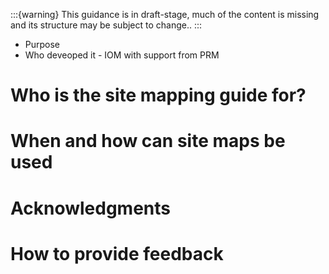 :::{warning} This guidance is in draft-stage, much of the content is missing and its structure may be subject to change.. :::

- Purpose
- Who deveoped it - IOM with support from PRM
# Who is the site mapping guide for?

# When and how can site maps be used

# Acknowledgments

# How to provide feedback

